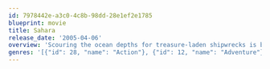 ```yaml
---
id: 7978442e-a3c0-4c8b-98dd-28e1ef2e1785
blueprint: movie
title: Sahara
release_date: '2005-04-06'
overview: 'Scouring the ocean depths for treasure-laden shipwrecks is business as usual for a thrill-seeking underwater adventurer and his wisecracking buddy. But when these two cross paths with a beautiful doctor, they find themselves on the ultimate treasure hunt.'
genres: '[{"id": 28, "name": "Action"}, {"id": 12, "name": "Adventure"}, {"id": 35, "name": "Comedy"}, {"id": 18, "name": "Drama"}, {"id": 9648, "name": "Mystery"}]'
---
```

